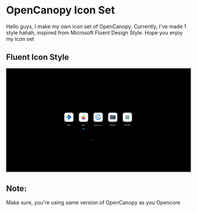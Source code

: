 # OpenCanopy Icon Set

Hello guys, I make my own icon set of OpenCanopy. Currently, I've made 1 style hahah, inspired from Microsoft Fluent Design Style. Hope you enjoy my icon set

## Fluent Icon Style
![Image of Fluent Icon Style](fluent-icon-style/ss/27103518.png)

## Note:
Make sure, you're using same version of OpenCanopy as you Opencore
